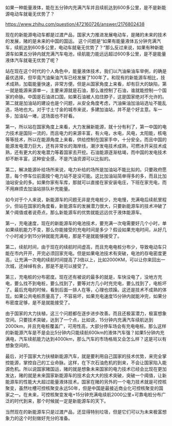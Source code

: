 如果一种能量液体，能在五分钟内充满汽车并且续航达到600多公里，是不是新能源电动车就毫无优势了？

https://www.zhihu.com/question/472160726/answer/2176802438

现在的新能源电动车都是过渡产品，国家大力推进发展电动车，是赌的未来的技术的发展，赌的是未来的中国的国运。
这个问题是“如果有能量液体五分钟充满汽车，续航达到600多公里，电动车就毫无优势了？“那么反过来说，如果有种新能源车如果五分钟内就充满汽车电池，续航能力能远远超过600多公里，是不是能量液体汽车就毫无优势了呢？

站在现在这个时代的个人角色中，能量液体技术，我们以汽油柴油车举例，的确是最优选择，但毕竟汽油柴油汽车已经发展了100年了。和现有的新能源车相比，技术成熟，加载能量快速，非常方便。但是从国家角度上来看，却有巨大的缺陷，第一就是能源来源单一，主要来源就是石油，那么谁控制了石油，谁就能控制一个国家的命脉。中国是石油进口国，如果石油被人掐住脖子，这是国家绝对不允许的。第二就是加油站的建设也是个问题，从安全角度考虑，汽油柴油加油站选址不能乱选，场地也大。对于寸土寸金的城市来说，多建加油站，并不是个好主意。车一多，加油站一堵，这场面也不好看。

第一，所以站在国家角度上来看，大力发展新能源，就十分有利了，第一中国的电力技术是国际一流的，而且电力的来源丰富，有火电，水电，风电，太阳能，核电等等技术，所以在能源角度上来看，供给控制在国家手中，十分安全。而且中国的能源发电潜力巨大，还有非常长的海岸线，潮汐发电技术成熟，可燃冰开采技术成熟，还有更大的发电潜力等着国家去开挖。石油能源逐渐枯竭，而中国的发电技术却不断丰富，这种安全感，不是汽油资源可以比拟的。

第二，解决能源补给场所来说，电力补给的场所是加油站不能比拟的。只要政府愿意，每个停车位前面按个电力站不是没可能。这比加油站简单得多的多，而且比加油站安全的多。如果你家有车库，那就可以直接在家安装电庄，下班在家充电，而不用麻烦去加油站排队补充能量。

如今对于个人来说，新能源车的问题无非是充电桩少，充电慢，充满电后续航里程少。但站在国家的角度看，新能源车的发展潜力很大，只要新能源车的技术冲破了某个阈值或者说奇点，那么新能源车的优势就能远远优于液体能源车。

第一，充电速度，现在的新能源车的电池技术，要充满一次电需要好几个小时，单如果续航能力不变，那么你能接受的充电时间是多少？假设如果充电时间，从好几个小时减少到15分钟就能充满电，那是不是就能够接受了。

第二，续航时间，由于现在的续航时间虚高，而且充电电桩分布少，导致电动车只能在市内开开，开完必须回家充电。但是如果电池技术有突破，电池的存电密度更高，让充满一次电的续航时间提高了3倍以上，比如2000KM，可以让你来回出一次城，还绰绰有余，那是不是可以接受了。

第三，充电桩的分布密度。现在还有被说的最多的就是，车快没电了，没地方充电，要么找不到电桩，要么找到了，要等对方几小时充完电，要么找到了，电桩坏了。最后充电的时候，看到后面一排人在等，心理也烦躁。这还是技术不成熟的体现。如果公共电桩质量高了，不容易坏，如果充电速度15分钟内就能冲完，如果分布密度足够，是不是就能接受了。

由于国家的大力扶植，这三个问题都在逐步进步改善。而且还极富潜力，极富想象空间。只要技术突破，达到了一个点，比如说，15分钟内充满汽车续航达到2000km，并且充电桩覆盖广，可用性高，大部分停车场会有充电电桩。那么这样的新能源汽车是不是会比5分钟内只能续航600km的液体汽车强？如果5分钟内充满电，汽车续航能力达到4000km，那么汽车的市场格局又会怎么样？这是可以有想象空间的。

最后，对于国家大力扶植新能源汽车，就是要利用自己国家的技术优势，来完全掌控能源，掌控自己的工业命脉。这样，在下次石油危机的到来，不会让国家陷入能源危机。所以说国家赌国运，赌的就是想象未来国家的电力技术已经会比现在更加发达，赌的就是未来国家新能源车的技术会大大的技术突破，突破一个阈值，让新能源车的性能大大超过能量液体技术。国家在赌的另外的一个电力技术就是可控核聚变，虽然吐槽可控核聚变永远50年，但是中国是最接近商业化可控核聚变的国家之一。在未来，可控核聚变发电+15分钟充满电续航2000公里+可靠电桩分布广泛的时代到来，那个时候就一定是新能源车的天下。

当然现在的新能源车只是过渡产品，还显得特别垃圾，但是它们可以为未来极富想象力的这个时刻做好充分的准备。



